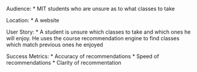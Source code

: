 Audience:
	* MIT students who are unsure as to what classes to take

Location:
	* A website

User Story:
	* A student is unsure which classes to take and which ones he will enjoy. He uses the course recommendation engine to find classes which match previous ones he enjoyed

Success Metrics:
	* Accuracy of recommendations
	* Speed of recommendations
	* Clarity of recommentation